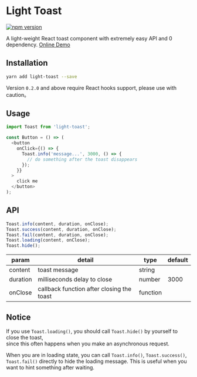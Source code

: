 # Light Toast

[![npm version](https://img.shields.io/npm/v/light-toast.svg?style=flat-square)](https://www.npmjs.com/package/light-toast)

A light-weight React toast component with extremely easy API and 0 dependency. [Online Demo](https://xinkule.github.io/light-toast/)

## Installation

```sh
yarn add light-toast --save
```

Version `0.2.0` and above require React hooks support, please use with caution。

## Usage

```js
import Toast from 'light-toast';

const Button = () => (
  <button
    onClick={() => {
      Toast.info('message...', 3000, () => {
        // do something after the toast disappears
      });
    }}
  >
    click me
  </button>
);
```

## API

```js
Toast.info(content, duration, onClose);
Toast.success(content, duration, onClose);
Toast.fail(content, duration, onClose);
Toast.loading(content, onClose);
Toast.hide();
```

| param    | detail                                    | type     | default |
| -------- | ----------------------------------------- | -------- | ------- |
| content  | toast message                             | string   |         |
| duration | milliseconds delay to close               | number   | 3000    |
| onClose  | callback function after closing the toast | function |         |

## Notice

If you use `Toast.loading()`, you should call `Toast.hide()` by yourself to close the toast,  
since this often happens when you make an asynchronous request.

When you are in loading state, you can call `Toast.info()`, `Toast.success()`, `Toast.fail()` directly to hide the loading message. This is useful when you want to hint something after waiting.
